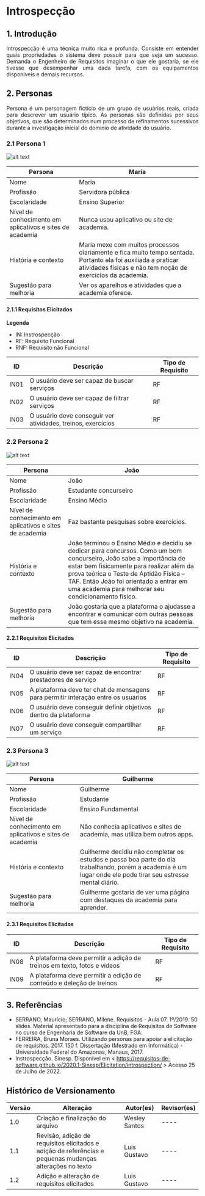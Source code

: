 # Introspecção

## 1. Introdução

<p style="text-align: justify;">
Introspecção é uma técnica muito rica e profunda. Consiste em entender quais propriedades o sistema deve possuir para que seja um sucesso. Demanda o Engenheiro de Requisitos imaginar o que ele gostaria, se ele tivesse que desempenhar uma dada tarefa, com os equipamentos disponíveis e demais recursos.
</p>

## 2. Personas

<p style="text-align: justify;">
Persona é um personagem fictício de um grupo de usuários reais, criada para descrever um usuário típico. As personas são definidas por seus objetivos, que são determinados num processo de refinamentos sucessivos durante a investigação inicial do domínio de atividade do usuário.
</p>

### 2.1 Persona 1

![alt text](../../../../../assets/instrospeccao/maria.jpeg)

| Persona                                                  | Maria                                                                                                                                                                       |
| -------------------------------------------------------- | --------------------------------------------------------------------------------------------------------------------------------------------------------------------------- |
| Nome                                                     | Maria                                                                                                                                                                       |
| Profissão                                                | Servidora pública                                                                                                                                                           |
| Escolaridade                                             | Ensino Superior                                                                                                                                                             |
| Nível de conhecimento em aplicativos e sites de academia | Nunca usou aplicativo ou site de academia.                                                                                                                                  |
| História e contexto                                      | Maria mexe com muitos processos diariamente e fica muito tempo sentada. Portanto ela foi auxiliada a praticar atividades físicas e não tem noção de exercícios da academia. |
| Sugestão para melhoria                                   | Ver os aparelhos e atividades que a academia oferece.                                                                                                                       |

#### 2.1.1 Requisitos Elicitados

**Legenda**

- IN: Instrospecção
- RF: Requisito Funcional
- RNF: Requisito não Funcional

| ID   | Descrição                                                    | Tipo de Requisito |
| ---- | ------------------------------------------------------------ | ----------------- |
| IN01 | O usuário deve ser capaz de buscar serviços                  | RF                |
| IN02 | O usuário deve ser capaz de filtrar serviços                 | RF                |
| IN03 | O usuário deve conseguir ver atividades, treinos, exercícios | RF                |

### 2.2 Persona 2

![alt text](../../../../../assets/instrospeccao/joao.jpeg)

| Persona                                                  | João                                                                                                                                                                                                                                                                                                         |
| -------------------------------------------------------- | ------------------------------------------------------------------------------------------------------------------------------------------------------------------------------------------------------------------------------------------------------------------------------------------------------------ |
| Nome                                                     | João                                                                                                                                                                                                                                                                                                         |
| Profissão                                                | Estudante concurseiro                                                                                                                                                                                                                                                                                        |
| Escolaridade                                             | Ensino Médio                                                                                                                                                                                                                                                                                                 |
| Nível de conhecimento em aplicativos e sites de academia | Faz bastante pesquisas sobre exercícios.                                                                                                                                                                                                                                                                     |
| História e contexto                                      | João terminou o Ensino Médio e decidiu se dedicar para concursos. Como um bom concurseiro, João sabe a importância de estar bem fisicamente para realizar além da prova teórica o Teste de Aptidão Física – TAF. Então João foi orientado a entrar em uma academia para melhorar seu condicionamento físico. |
| Sugestão para melhoria                                   | João gostaria que a plataforma o ajudasse a encontrar e comunicar com outras pessoas que tem esse mesmo objetivo na academia.                                                                                                                                                                                |

#### 2.2.1 Requisitos Elicitados

| ID   | Descrição                                                                         | Tipo de Requisito |
| ---- | --------------------------------------------------------------------------------- | ----------------- |
| IN04 | O usuário deve ser capaz de encontrar prestadores de serviço | RF |
| IN05 | A plataforma deve ter chat de mensagens para permitir interação entre os usuários | RF                |
| IN06 | O usuário deve conseguir definir objetivos dentro da plataforma                   | RF                |
| IN07 | O usuário deve conseguir compartilhar um serviço | RF |

### 2.3 Persona 3

![alt text](../../../../../assets/instrospeccao/guilherme.jpeg)

| Persona                                                  | Guilherme                                                                                                                                                    |
| -------------------------------------------------------- | ------------------------------------------------------------------------------------------------------------------------------------------------------------ |
| Nome                                                     | Guilherme                                                                                                                                                    |
| Profissão                                                | Estudante                                                                                                                                                    |
| Escolaridade                                             | Ensino Fundamental                                                                                                                                           |
| Nível de conhecimento em aplicativos e sites de academia | Não conhecia aplicativos e sites de academia, mas utiliza bem outros apps.                                                                                   |
| História e contexto                                      | Guilherme decidiu não completar os estudos e passa boa parte do dia trabalhando, porém a academia é um lugar onde ele pode tirar seu estresse mental diário. |
| Sugestão para melhoria                                   | Guilherme gostaria de ver uma página com destaques da academia para aprender.                                                                                |

#### 2.3.1 Requisitos Elicitados

| ID   | Descrição                                                                              | Tipo de Requisito |
| ---- | -------------------------------------------------------------------------------------- | ----------------- |
| IN08 | A plataforma deve permitir a adição de treinos em texto, fotos e vídeos | RF |
| IN09 | A plataforma deve permitir a edição de conteúdo e deleção de treinos | RF |

## 3. Referências

- SERRANO, Maurício; SERRANO, Milene. Requisitos - Aula 07. 1º/2019. 50 slides. Material apresentado para a disciplina de Requisitos de Software no curso de Engenharia de Software da UnB, FGA.
- FERREIRA, Bruna Moraes. Utilizando personas para apoiar a elicitação de requisitos. 2017. 150 f. Dissertação (Mestrado em Informática) - Universidade Federal do Amazonas, Manaus, 2017.
- Instrospecção. Sinesp. Disponível em < https://requisitos-de-software.github.io/2020.1-Sinesp/Elicitation/introspection/ > Acesso 25 de Julho de 2022.

## Histórico de Versionamento

| Versão | Alteração                                                                                                | Autor(es)     | Revisor(es) |
| ------ | -------------------------------------------------------------------------------------------------------- | ------------- | ----------- |
| 1.0    | Criação e finalização do arquivo                                                                         | Wesley Santos | ----        |
| 1.1    | Revisão, adição de requisitos elicitados e adição de referências e pequenas mudanças alterações no texto | Luis Gustavo  | ----        |
| 1.2    | Adição e alteração de requisitos elicitados                                                              | Luis Gustavo  | ----        |
